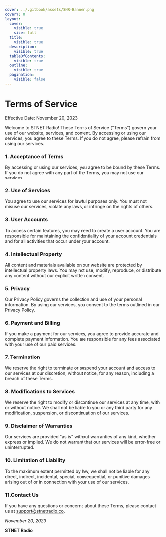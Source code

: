 ```yaml
---
cover: ../.gitbook/assets/SNR-Banner.png
coverY: 0
layout:
  cover:
    visible: true
    size: full
  title:
    visible: true
  description:
    visible: true
  tableOfContents:
    visible: true
  outline:
    visible: true
  pagination:
    visible: false
---
```


# Terms of Service
Effective Date: November 20, 2023

Welcome to STNET Radio! These Terms of Service ("Terms") govern your use of our website, services, and content. By accessing or using our services, you agree to these Terms. If you do not agree, please refrain from using our services.

### 1. **Acceptance of Terms**

By accessing or using our services, you agree to be bound by these Terms. If you do not agree with any part of the Terms, you may not use our services.

### 2. **Use of Services**

You agree to use our services for lawful purposes only. You must not misuse our services, violate any laws, or infringe on the rights of others.

### 3. **User Accounts**

To access certain features, you may need to create a user account. You are responsible for maintaining the confidentiality of your account credentials and for all activities that occur under your account.

### 4. **Intellectual Property**

All content and materials available on our website are protected by intellectual property laws. You may not use, modify, reproduce, or distribute any content without our explicit written consent.

### 5. **Privacy**

Our Privacy Policy governs the collection and use of your personal information. By using our services, you consent to the terms outlined in our Privacy Policy.

### 6. **Payment and Billing**

If you make a payment for our services, you agree to provide accurate and complete payment information. You are responsible for any fees associated with your use of our paid services.

### 7. **Termination**

We reserve the right to terminate or suspend your account and access to our services at our discretion, without notice, for any reason, including a breach of these Terms.

### 8. **Modifications to Services**

We reserve the right to modify or discontinue our services at any time, with or without notice. We shall not be liable to you or any third party for any modification, suspension, or discontinuation of our services.

### 9. **Disclaimer of Warranties**

Our services are provided "as is" without warranties of any kind, whether express or implied. We do not warrant that our services will be error-free or uninterrupted.

### 10. **Limitation of Liability**

To the maximum extent permitted by law, we shall not be liable for any direct, indirect, incidental, special, consequential, or punitive damages arising out of or in connection with your use of our services.

### 11.Contact Us
If you have any questions or concerns about these Terms, please contact us at [support@stnetradio.co](mailto:support@stnetradio.co).

*November 20, 2023*

**STNET Radio**
